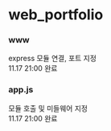 # web_portfolio

### www
express 모듈 연결, 포트 지정  
11.17 21:00 완료

### app.js
모듈 호출 및 미들웨어 지정  
11.17 21:00 완료

